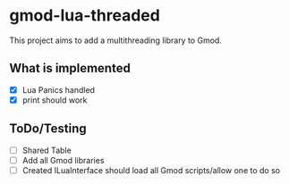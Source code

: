 # gmod-lua-threaded

This project aims to add a multithreading library to Gmod.  

## What is implemented
- [x] Lua Panics handled  
- [x] print should work  

## ToDo/Testing
- [ ] Shared Table  
- [ ] Add all Gmod libraries  
- [ ] Created ILuaInterface should load all Gmod scripts/allow one to do so  